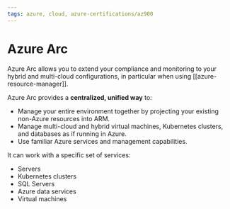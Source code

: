 ```yaml
---
tags: azure, cloud, azure-certifications/az900
---
```


# Azure Arc

Azure Arc allows you to extend your compliance and monitoring to your hybrid and multi-cloud configurations, in particular when using [[azure-resource-manager]].

Azure Arc provides a **centralized, unified way** to:

- Manage your entire environment together by projecting your existing non-Azure resources into ARM.
- Manage multi-cloud and hybrid virtual machines, Kubernetes clusters, and databases as if running in Azure.
- Use familiar Azure services and management capabilities.

It can work with a specific set of services:

- Servers
- Kubernetes clusters
- SQL Servers
- Azure data services
- Virtual machines
